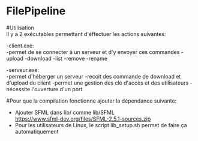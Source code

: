 # FilePipeline

#Utilisation  
Il y a 2 exécutables permettant d'éffectuer les actions suivantes:  

-client.exe:  
	-permet de se connecter à un serveur et d'y envoyer ces commandes
		-upload
		-download
		-list
		-remove
		-rename

-serveur.exe:  
	-permet d'héberger un serveur
	-recoit des commande de download et d'upload du client
	-permet une gestion des clé d'accès et des utilisateurs
	-nécessite l'ouverture d'un port  

#Pour que la compilation fonctionne ajouter la dépendance suivante:  
- Ajouter SFML dans lib/ comme lib/SFML  
	https://www.sfml-dev.org/files/SFML-2.5.1-sources.zip  
- Pour les utilisateurs de Linux, le script lib_setup.sh permet de faire ça automatiquement  

